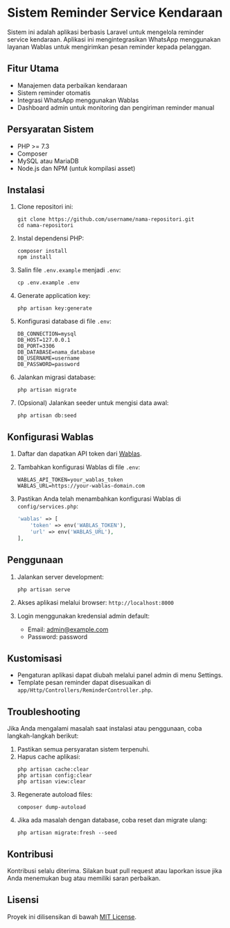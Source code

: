 # Sistem Reminder Service Kendaraan

Sistem ini adalah aplikasi berbasis Laravel untuk mengelola reminder service kendaraan. Aplikasi ini mengintegrasikan WhatsApp menggunakan layanan Wablas untuk mengirimkan pesan reminder kepada pelanggan.

## Fitur Utama

-   Manajemen data perbaikan kendaraan
-   Sistem reminder otomatis
-   Integrasi WhatsApp menggunakan Wablas
-   Dashboard admin untuk monitoring dan pengiriman reminder manual

## Persyaratan Sistem

-   PHP >= 7.3
-   Composer
-   MySQL atau MariaDB
-   Node.js dan NPM (untuk kompilasi asset)

## Instalasi

1. Clone repositori ini:

    ```
    git clone https://github.com/username/nama-repositori.git
    cd nama-repositori
    ```

2. Instal dependensi PHP:

    ```
    composer install
    npm install
    ```

3. Salin file `.env.example` menjadi `.env`:

    ```
    cp .env.example .env
    ```

4. Generate application key:

    ```
    php artisan key:generate
    ```

5. Konfigurasi database di file `.env`:

    ```
    DB_CONNECTION=mysql
    DB_HOST=127.0.0.1
    DB_PORT=3306
    DB_DATABASE=nama_database
    DB_USERNAME=username
    DB_PASSWORD=password
    ```

6. Jalankan migrasi database:

    ```
    php artisan migrate
    ```

7. (Opsional) Jalankan seeder untuk mengisi data awal:
    ```
    php artisan db:seed
    ```

## Konfigurasi Wablas

1. Daftar dan dapatkan API token dari [Wablas](https://wablas.com/).

2. Tambahkan konfigurasi Wablas di file `.env`:

    ```
    WABLAS_API_TOKEN=your_wablas_token
    WABLAS_URL=https://your-wablas-domain.com
    ```

3. Pastikan Anda telah menambahkan konfigurasi Wablas di `config/services.php`:
    ```php
    'wablas' => [
        'token' => env('WABLAS_TOKEN'),
        'url' => env('WABLAS_URL'),
    ],
    ```

## Penggunaan

1. Jalankan server development:

    ```
    php artisan serve
    ```

2. Akses aplikasi melalui browser: `http://localhost:8000`

3. Login menggunakan kredensial admin default:
    - Email: admin@example.com
    - Password: password

## Kustomisasi

-   Pengaturan aplikasi dapat diubah melalui panel admin di menu Settings.
-   Template pesan reminder dapat disesuaikan di `app/Http/Controllers/ReminderController.php`.

## Troubleshooting

Jika Anda mengalami masalah saat instalasi atau penggunaan, coba langkah-langkah berikut:

1. Pastikan semua persyaratan sistem terpenuhi.
2. Hapus cache aplikasi:
    ```
    php artisan cache:clear
    php artisan config:clear
    php artisan view:clear
    ```
3. Regenerate autoload files:
    ```
    composer dump-autoload
    ```
4. Jika ada masalah dengan database, coba reset dan migrate ulang:
    ```
    php artisan migrate:fresh --seed
    ```

## Kontribusi

Kontribusi selalu diterima. Silakan buat pull request atau laporkan issue jika Anda menemukan bug atau memiliki saran perbaikan.

## Lisensi

Proyek ini dilisensikan di bawah [MIT License](LICENSE).

